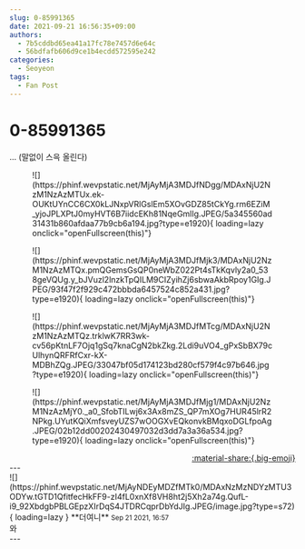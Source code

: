 ```yaml
---
slug: 0-85991365
date: 2021-09-21 16:56:35+09:00
authors:
  - 7b5cddbd65ea41a17fc78e7457d6e64c
  - 56bdfafb606d9ce1b4ecdd572595e242
categories:
  - Seoyeon
tags:
  - Fan Post
---
```


# 0-85991365

<div class="post-container" markdown="1">
<div class="content-container md-sidebar__scrollwrap" markdown="1">

... (말없이 스윽 올린다)
<figure markdown="1">
![](https://phinf.wevpstatic.net/MjAyMjA3MDJfNDgg/MDAxNjU2NzM1NzAzMTUx.ek-OUKtUYnCC6CX0kLJNxpVRlGslEm5XOvGDZ85tCkYg.rm6EZiM_yjoJPLXPtJ0myHVT6B7iidcEKh81NqeGmlIg.JPEG/5a345560ad31431b860afdaa77b9cb6a194.jpg?type=e1920){ loading=lazy onclick="openFullscreen(this)"}
</figure>

<figure markdown="1">
![](https://phinf.wevpstatic.net/MjAyMjA3MDJfMjk3/MDAxNjU2NzM1NzAzMTQx.pmQGemsGsQP0neWbZ022Pt4sTkKqvly2a0_538geVQUg.y_bJVuzl2lnzkTpQILM9CIZyihZj6sbwaAkbRpoy1GIg.JPEG/93f47f2f929c472bbbda6457524c852a431.jpg?type=e1920){ loading=lazy onclick="openFullscreen(this)"}
</figure>

<figure markdown="1">
![](https://phinf.wevpstatic.net/MjAyMjA3MDJfMTcg/MDAxNjU2NzM1NzAzMTQz.trklwK7RR3wk-cv56pKtnLF7Ojq1gSq7knaCgN2bkZkg.2Ldi9uVO4_gPxSbBX79cUlhynQRFRfCxr-kX-MDBhZQg.JPEG/33047bf05d174123bd280cf579f4c97b646.jpg?type=e1920){ loading=lazy onclick="openFullscreen(this)"}
</figure>

<figure markdown="1">
![](https://phinf.wevpstatic.net/MjAyMjA3MDJfMjg1/MDAxNjU2NzM1NzAzMjY0._a0_SfobTILwj6x3Ax8mZS_QP7mXOg7HUR45lrR2NPkg.UYutKQiXmfsveyUZS7wOOGXvEQkonvkBMqxoDGLfpoAg.JPEG/02b12dd00202430497032d3dd7a3a36a534.jpg?type=e1920){ loading=lazy onclick="openFullscreen(this)"}
</figure>


</div>
</div>

<div style="text-align: right;" markdown="1">
<a href="https://weverse.io/fromis9/fanpost/0-85991365" style="text-align: right;">:material-share:{.big-emoji}</a>
</div>
---

<div class="comments-container md-sidebar__scrollwrap" markdown="1">
<div class="comment" markdown="1">
<div class='id-container' markdown="1">
![](https://phinf.wevpstatic.net/MjAyNDEyMDZfMTk0/MDAxNzMzNDYzMTU3ODYw.tGTD1QfitfecHkFF9-zI4fL0xnXf8VH8ht2j5Xh2a74g.QufL-i9_92XbdgbPBLGEpzXIrDqS4JTDRCqprDbYdJIg.JPEG/image.jpg?type=s72){ loading=lazy }
**<span class="artist">더여니</span>** <small>Sep 21 2021, 16:57</small><br>
</div>
<div class='comment-body' markdown="1">
와
</div>
</div>
</div>
---
